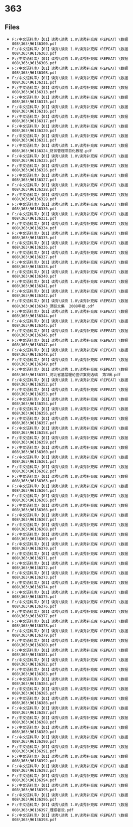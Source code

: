 # 363

## Files

- `F:/中文语料库/【01】读秀\读秀 1.0\读秀补充库（REPEAT）\数据008\363\96136300.pdf`
- `F:/中文语料库/【01】读秀\读秀 1.0\读秀补充库（REPEAT）\数据008\363\96136303.pdf`
- `F:/中文语料库/【01】读秀\读秀 1.0\读秀补充库（REPEAT）\数据008\363\96136306.pdf`
- `F:/中文语料库/【01】读秀\读秀 1.0\读秀补充库（REPEAT）\数据008\363\96136308.pdf`
- `F:/中文语料库/【01】读秀\读秀 1.0\读秀补充库（REPEAT）\数据008\363\96136311.pdf`
- `F:/中文语料库/【01】读秀\读秀 1.0\读秀补充库（REPEAT）\数据008\363\96136313.pdf`
- `F:/中文语料库/【01】读秀\读秀 1.0\读秀补充库（REPEAT）\数据008\363\96136315.pdf`
- `F:/中文语料库/【01】读秀\读秀 1.0\读秀补充库（REPEAT）\数据008\363\96136316.pdf`
- `F:/中文语料库/【01】读秀\读秀 1.0\读秀补充库（REPEAT）\数据008\363\96136317.pdf`
- `F:/中文语料库/【01】读秀\读秀 1.0\读秀补充库（REPEAT）\数据008\363\96136320.pdf`
- `F:/中文语料库/【01】读秀\读秀 1.0\读秀补充库（REPEAT）\数据008\363\96136321.pdf`
- `F:/中文语料库/【01】读秀\读秀 1.0\读秀补充库（REPEAT）\数据008\363\96136324_财务管理项目化教程.pdf`
- `F:/中文语料库/【01】读秀\读秀 1.0\读秀补充库（REPEAT）\数据008\363\96136325.pdf`
- `F:/中文语料库/【01】读秀\读秀 1.0\读秀补充库（REPEAT）\数据008\363\96136326.pdf`
- `F:/中文语料库/【01】读秀\读秀 1.0\读秀补充库（REPEAT）\数据008\363\96136327.pdf`
- `F:/中文语料库/【01】读秀\读秀 1.0\读秀补充库（REPEAT）\数据008\363\96136328.pdf`
- `F:/中文语料库/【01】读秀\读秀 1.0\读秀补充库（REPEAT）\数据008\363\96136329.pdf`
- `F:/中文语料库/【01】读秀\读秀 1.0\读秀补充库（REPEAT）\数据008\363\96136330.pdf`
- `F:/中文语料库/【01】读秀\读秀 1.0\读秀补充库（REPEAT）\数据008\363\96136331.pdf`
- `F:/中文语料库/【01】读秀\读秀 1.0\读秀补充库（REPEAT）\数据008\363\96136334.pdf`
- `F:/中文语料库/【01】读秀\读秀 1.0\读秀补充库（REPEAT）\数据008\363\96136335.pdf`
- `F:/中文语料库/【01】读秀\读秀 1.0\读秀补充库（REPEAT）\数据008\363\96136336.pdf`
- `F:/中文语料库/【01】读秀\读秀 1.0\读秀补充库（REPEAT）\数据008\363\96136337.pdf`
- `F:/中文语料库/【01】读秀\读秀 1.0\读秀补充库（REPEAT）\数据008\363\96136338.pdf`
- `F:/中文语料库/【01】读秀\读秀 1.0\读秀补充库（REPEAT）\数据008\363\96136340.pdf`
- `F:/中文语料库/【01】读秀\读秀 1.0\读秀补充库（REPEAT）\数据008\363\96136341.pdf`
- `F:/中文语料库/【01】读秀\读秀 1.0\读秀补充库（REPEAT）\数据008\363\96136342.pdf`
- `F:/中文语料库/【01】读秀\读秀 1.0\读秀补充库（REPEAT）\数据008\363\96136343_调研文集  2008年卷.pdf`
- `F:/中文语料库/【01】读秀\读秀 1.0\读秀补充库（REPEAT）\数据008\363\96136344.pdf`
- `F:/中文语料库/【01】读秀\读秀 1.0\读秀补充库（REPEAT）\数据008\363\96136345.pdf`
- `F:/中文语料库/【01】读秀\读秀 1.0\读秀补充库（REPEAT）\数据008\363\96136346.pdf`
- `F:/中文语料库/【01】读秀\读秀 1.0\读秀补充库（REPEAT）\数据008\363\96136347.pdf`
- `F:/中文语料库/【01】读秀\读秀 1.0\读秀补充库（REPEAT）\数据008\363\96136348.pdf`
- `F:/中文语料库/【01】读秀\读秀 1.0\读秀补充库（REPEAT）\数据008\363\96136349.pdf`
- `F:/中文语料库/【01】读秀\读秀 1.0\读秀补充库（REPEAT）\数据008\363\96136351_河北省基层理论宣讲案例选编  第1辑.pdf`
- `F:/中文语料库/【01】读秀\读秀 1.0\读秀补充库（REPEAT）\数据008\363\96136352.pdf`
- `F:/中文语料库/【01】读秀\读秀 1.0\读秀补充库（REPEAT）\数据008\363\96136353.pdf`
- `F:/中文语料库/【01】读秀\读秀 1.0\读秀补充库（REPEAT）\数据008\363\96136354.pdf`
- `F:/中文语料库/【01】读秀\读秀 1.0\读秀补充库（REPEAT）\数据008\363\96136356.pdf`
- `F:/中文语料库/【01】读秀\读秀 1.0\读秀补充库（REPEAT）\数据008\363\96136357.pdf`
- `F:/中文语料库/【01】读秀\读秀 1.0\读秀补充库（REPEAT）\数据008\363\96136358.pdf`
- `F:/中文语料库/【01】读秀\读秀 1.0\读秀补充库（REPEAT）\数据008\363\96136359.pdf`
- `F:/中文语料库/【01】读秀\读秀 1.0\读秀补充库（REPEAT）\数据008\363\96136360.pdf`
- `F:/中文语料库/【01】读秀\读秀 1.0\读秀补充库（REPEAT）\数据008\363\96136361.pdf`
- `F:/中文语料库/【01】读秀\读秀 1.0\读秀补充库（REPEAT）\数据008\363\96136362.pdf`
- `F:/中文语料库/【01】读秀\读秀 1.0\读秀补充库（REPEAT）\数据008\363\96136363.pdf`
- `F:/中文语料库/【01】读秀\读秀 1.0\读秀补充库（REPEAT）\数据008\363\96136364.pdf`
- `F:/中文语料库/【01】读秀\读秀 1.0\读秀补充库（REPEAT）\数据008\363\96136365.pdf`
- `F:/中文语料库/【01】读秀\读秀 1.0\读秀补充库（REPEAT）\数据008\363\96136366.pdf`
- `F:/中文语料库/【01】读秀\读秀 1.0\读秀补充库（REPEAT）\数据008\363\96136367.pdf`
- `F:/中文语料库/【01】读秀\读秀 1.0\读秀补充库（REPEAT）\数据008\363\96136368.pdf`
- `F:/中文语料库/【01】读秀\读秀 1.0\读秀补充库（REPEAT）\数据008\363\96136369.pdf`
- `F:/中文语料库/【01】读秀\读秀 1.0\读秀补充库（REPEAT）\数据008\363\96136370.pdf`
- `F:/中文语料库/【01】读秀\读秀 1.0\读秀补充库（REPEAT）\数据008\363\96136371.pdf`
- `F:/中文语料库/【01】读秀\读秀 1.0\读秀补充库（REPEAT）\数据008\363\96136372.pdf`
- `F:/中文语料库/【01】读秀\读秀 1.0\读秀补充库（REPEAT）\数据008\363\96136373.pdf`
- `F:/中文语料库/【01】读秀\读秀 1.0\读秀补充库（REPEAT）\数据008\363\96136374.pdf`
- `F:/中文语料库/【01】读秀\读秀 1.0\读秀补充库（REPEAT）\数据008\363\96136375.pdf`
- `F:/中文语料库/【01】读秀\读秀 1.0\读秀补充库（REPEAT）\数据008\363\96136376.pdf`
- `F:/中文语料库/【01】读秀\读秀 1.0\读秀补充库（REPEAT）\数据008\363\96136377.pdf`
- `F:/中文语料库/【01】读秀\读秀 1.0\读秀补充库（REPEAT）\数据008\363\96136378.pdf`
- `F:/中文语料库/【01】读秀\读秀 1.0\读秀补充库（REPEAT）\数据008\363\96136379.pdf`
- `F:/中文语料库/【01】读秀\读秀 1.0\读秀补充库（REPEAT）\数据008\363\96136380.pdf`
- `F:/中文语料库/【01】读秀\读秀 1.0\读秀补充库（REPEAT）\数据008\363\96136381.pdf`
- `F:/中文语料库/【01】读秀\读秀 1.0\读秀补充库（REPEAT）\数据008\363\96136382.pdf`
- `F:/中文语料库/【01】读秀\读秀 1.0\读秀补充库（REPEAT）\数据008\363\96136383.pdf`
- `F:/中文语料库/【01】读秀\读秀 1.0\读秀补充库（REPEAT）\数据008\363\96136384.pdf`
- `F:/中文语料库/【01】读秀\读秀 1.0\读秀补充库（REPEAT）\数据008\363\96136385.pdf`
- `F:/中文语料库/【01】读秀\读秀 1.0\读秀补充库（REPEAT）\数据008\363\96136386.pdf`
- `F:/中文语料库/【01】读秀\读秀 1.0\读秀补充库（REPEAT）\数据008\363\96136387.pdf`
- `F:/中文语料库/【01】读秀\读秀 1.0\读秀补充库（REPEAT）\数据008\363\96136388.pdf`
- `F:/中文语料库/【01】读秀\读秀 1.0\读秀补充库（REPEAT）\数据008\363\96136389.pdf`
- `F:/中文语料库/【01】读秀\读秀 1.0\读秀补充库（REPEAT）\数据008\363\96136390.pdf`
- `F:/中文语料库/【01】读秀\读秀 1.0\读秀补充库（REPEAT）\数据008\363\96136391.pdf`
- `F:/中文语料库/【01】读秀\读秀 1.0\读秀补充库（REPEAT）\数据008\363\96136392.pdf`
- `F:/中文语料库/【01】读秀\读秀 1.0\读秀补充库（REPEAT）\数据008\363\96136393.pdf`
- `F:/中文语料库/【01】读秀\读秀 1.0\读秀补充库（REPEAT）\数据008\363\96136394.pdf`
- `F:/中文语料库/【01】读秀\读秀 1.0\读秀补充库（REPEAT）\数据008\363\96136395.pdf`
- `F:/中文语料库/【01】读秀\读秀 1.0\读秀补充库（REPEAT）\数据008\363\96136396.pdf`
- `F:/中文语料库/【01】读秀\读秀 1.0\读秀补充库（REPEAT）\数据008\363\96136397_理惑者说.pdf`
- `F:/中文语料库/【01】读秀\读秀 1.0\读秀补充库（REPEAT）\数据008\363\96136398.pdf`
